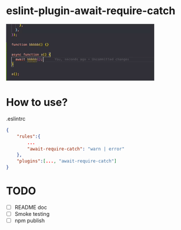 # eslint-plugin-await-require-catch

<img src="https://github.com/Learn-form-Zakas/eslint-plugin-await-require-catch/blob/master/screenshot/overview.gif" style="width:80%;"/>

 # How to use?

 .eslintrc
 ```json
 {
     "rules":{
         ...
         "await-require-catch": "warn | error"
     },
     "plugins":[..., "await-require-catch"]
 }
 ```

# TODO

 - [ ] README doc
 - [ ] Smoke testing
 - [ ] npm publish
